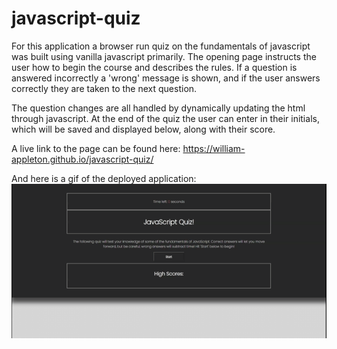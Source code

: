 # javascript-quiz

For this application a browser run quiz on the fundamentals of javascript was built using vanilla javascript primarily. The opening page instructs the user how to begin the course and describes the rules. If a question is answered incorrectly a 'wrong' message is shown, and if the user answers correctly they are taken to the next question.

The question changes are all handled by dynamically updating the html through javascript. At the end of the quiz the user can enter in their initials, which will be saved and displayed below, along with their score.

A live link to the page can be found here: https://william-appleton.github.io/javascript-quiz/

And here is a gif of the deployed application:
![](https://raw.githubusercontent.com/william-appleton/javascript-quiz/main/Assets/JavaScript%20Quiz!.gif)
